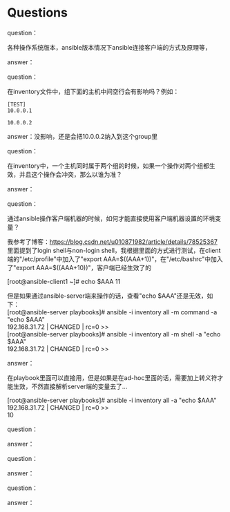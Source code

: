 # Questions

question：

各种操作系统版本，ansible版本情况下ansible连接客户端的方式及原理等，

answer：



question：

在inventory文件中，组下面的主机中间空行会有影响吗？例如：

```
[TEST]
10.0.0.1

10.0.0.2
```

answer：没影响，还是会把10.0.0.2纳入到这个group里



question：

在inventory中，一个主机同时属于两个组的时候，如果一个操作对两个组都生效，并且这个操作会冲突，那么以谁为准？

answer：



question：

通过ansible操作客户端机器的时候，如何才能直接使用客户端机器设置的环境变量？

我参考了博客：https://blog.csdn.net/u010871982/article/details/78525367 里面提到了login shell与non-login shell，我根据里面的方式进行测试，在client端的"/etc/profile"中加入了"export AAA=$((AAA+1))"，在"/etc/bashrc"中加入了"export AAA=$((AAA+10))"，客户端已经生效了的

[root@ansible-client1 ~]# echo $AAA
11

但是如果通过ansible-server端来操作的话，查看"echo $AAA"还是无效，如下：  
[root@ansible-server playbooks]# ansible -i inventory all -m command  -a "echo $AAA"  
192.168.31.72 | CHANGED | rc=0 >>  
[root@ansible-server playbooks]# ansible -i inventory all -m shell  -a "echo $AAA"  
192.168.31.72 | CHANGED | rc=0 >>

answer：

在playbook里面可以直接用，但是如果是在ad-hoc里面的话，需要加上转义符才能生效，不然直接解析server端的变量去了...

[root@ansible-server playbooks]# ansible -i inventory all -a "echo \$AAA"  
192.168.31.72 | CHANGED | rc=0 >>  
10



question：

answer：



question：

answer：



question：

answer：